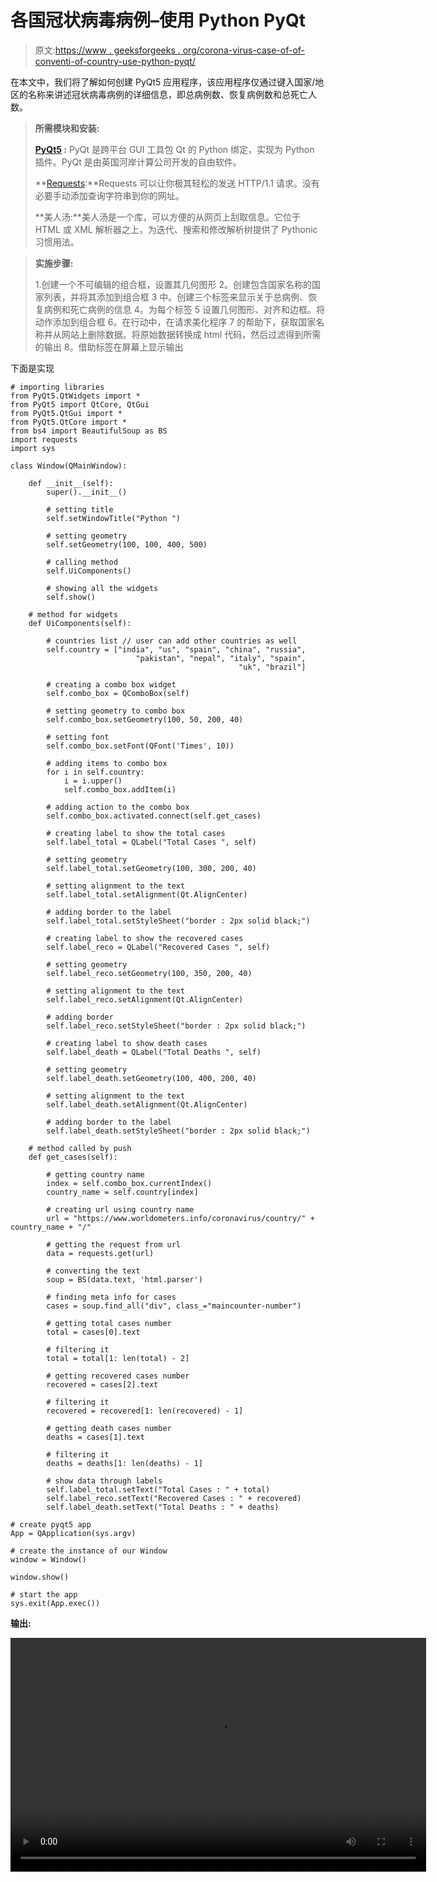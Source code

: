 # 各国冠状病毒病例–使用 Python PyQt

> 原文:[https://www . geeksforgeeks . org/corona-virus-case-of-of-conventi-of-country-use-python-pyqt/](https://www.geeksforgeeks.org/corona-virus-cases-of-various-countries-using-python-pyqt/)

在本文中，我们将了解如何创建 PyQt5 应用程序，该应用程序仅通过键入国家/地区的名称来讲述冠状病毒病例的详细信息，即总病例数、恢复病例数和总死亡人数。

> **所需模块和安装:**
> 
> **[PyQt5](https://www.geeksforgeeks.org/python-introduction-to-pyqt5/) :** PyQt 是跨平台 GUI 工具包 Qt 的 Python 绑定，实现为 Python 插件。PyQt 是由英国河岸计算公司开发的自由软件。
> 
> **[Requests](https://www.geeksforgeeks.org/python-introduction-to-pyqt5/):**Requests 可以让你极其轻松的发送 HTTP/1.1 请求。没有必要手动添加查询字符串到你的网址。
> 
> **美人汤:**美人汤是一个库，可以方便的从网页上刮取信息。它位于 HTML 或 XML 解析器之上，为迭代、搜索和修改解析树提供了 Pythonic 习惯用法。

> **实施步骤:**
> 
> 1.创建一个不可编辑的组合框，设置其几何图形
> 2。创建包含国家名称的国家列表，并将其添加到组合框
> 3 中。创建三个标签来显示关于总病例、恢复病例和死亡病例的信息
> 4。为每个标签
> 5 设置几何图形、对齐和边框。将动作添加到组合框
> 6。在行动中，在请求美化程序
> 7 的帮助下，获取国家名称并从网站上删除数据。将原始数据转换成 html 代码，然后过滤得到所需的输出
> 8。借助标签在屏幕上显示输出

下面是实现

```
# importing libraries
from PyQt5.QtWidgets import * 
from PyQt5 import QtCore, QtGui
from PyQt5.QtGui import * 
from PyQt5.QtCore import * 
from bs4 import BeautifulSoup as BS
import requests
import sys

class Window(QMainWindow):

    def __init__(self):
        super().__init__()

        # setting title
        self.setWindowTitle("Python ")

        # setting geometry
        self.setGeometry(100, 100, 400, 500)

        # calling method
        self.UiComponents()

        # showing all the widgets
        self.show()

    # method for widgets
    def UiComponents(self):

        # countries list // user can add other countries as well
        self.country = ["india", "us", "spain", "china", "russia", 
                            "pakistan", "nepal", "italy", "spain",
                                                   "uk", "brazil"]

        # creating a combo box widget
        self.combo_box = QComboBox(self)

        # setting geometry to combo box
        self.combo_box.setGeometry(100, 50, 200, 40)

        # setting font
        self.combo_box.setFont(QFont('Times', 10))

        # adding items to combo box
        for i in self.country:
            i = i.upper()
            self.combo_box.addItem(i)

        # adding action to the combo box
        self.combo_box.activated.connect(self.get_cases)

        # creating label to show the total cases
        self.label_total = QLabel("Total Cases ", self)

        # setting geometry
        self.label_total.setGeometry(100, 300, 200, 40)

        # setting alignment to the text
        self.label_total.setAlignment(Qt.AlignCenter)

        # adding border to the label
        self.label_total.setStyleSheet("border : 2px solid black;")

        # creating label to show the recovered cases
        self.label_reco = QLabel("Recovered Cases ", self)

        # setting geometry
        self.label_reco.setGeometry(100, 350, 200, 40)

        # setting alignment to the text
        self.label_reco.setAlignment(Qt.AlignCenter)

        # adding border
        self.label_reco.setStyleSheet("border : 2px solid black;")

        # creating label to show death cases
        self.label_death = QLabel("Total Deaths ", self)

        # setting geometry
        self.label_death.setGeometry(100, 400, 200, 40)

        # setting alignment to the text
        self.label_death.setAlignment(Qt.AlignCenter)

        # adding border to the label
        self.label_death.setStyleSheet("border : 2px solid black;")

    # method called by push
    def get_cases(self):

        # getting country name
        index = self.combo_box.currentIndex()
        country_name = self.country[index]

        # creating url using country name
        url = "https://www.worldometers.info/coronavirus/country/" + country_name + "/"

        # getting the request from url
        data = requests.get(url)

        # converting the text
        soup = BS(data.text, 'html.parser')

        # finding meta info for cases
        cases = soup.find_all("div", class_="maincounter-number")

        # getting total cases number
        total = cases[0].text

        # filtering it
        total = total[1: len(total) - 2]

        # getting recovered cases number
        recovered = cases[2].text

        # filtering it
        recovered = recovered[1: len(recovered) - 1]

        # getting death cases number
        deaths = cases[1].text

        # filtering it
        deaths = deaths[1: len(deaths) - 1]

        # show data through labels
        self.label_total.setText("Total Cases : " + total)
        self.label_reco.setText("Recovered Cases : " + recovered)
        self.label_death.setText("Total Deaths : " + deaths)

# create pyqt5 app
App = QApplication(sys.argv)

# create the instance of our Window
window = Window()

window.show()

# start the app
sys.exit(App.exec())
```

**输出:**

<video class="wp-video-shortcode" id="video-406378-1" width="665" height="374" preload="metadata" controls=""><source type="video/mp4" src="https://media.geeksforgeeks.org/wp-content/uploads/20200423025548/screen_recorder_video_2020_23_4_02_55_12.mp4?_=1">[https://media.geeksforgeeks.org/wp-content/uploads/20200423025548/screen_recorder_video_2020_23_4_02_55_12.mp4](https://media.geeksforgeeks.org/wp-content/uploads/20200423025548/screen_recorder_video_2020_23_4_02_55_12.mp4)</video>